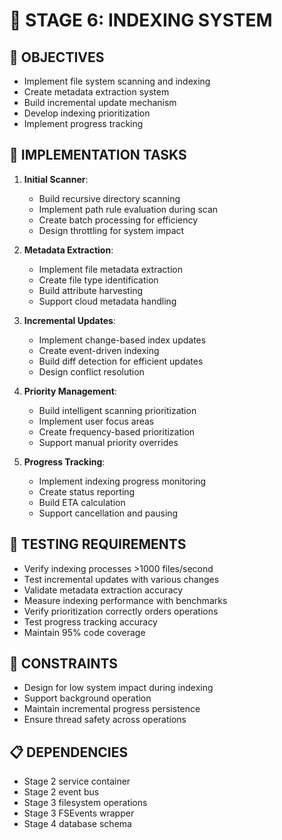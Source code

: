 # 🚧 STAGE 6: INDEXING SYSTEM

## 📝 OBJECTIVES
- Implement file system scanning and indexing
- Create metadata extraction system
- Build incremental update mechanism
- Develop indexing prioritization
- Implement progress tracking

## 🔧 IMPLEMENTATION TASKS

1. **Initial Scanner**:
   - Build recursive directory scanning
   - Implement path rule evaluation during scan
   - Create batch processing for efficiency
   - Design throttling for system impact

2. **Metadata Extraction**:
   - Implement file metadata extraction
   - Create file type identification
   - Build attribute harvesting
   - Support cloud metadata handling

3. **Incremental Updates**:
   - Implement change-based index updates
   - Create event-driven indexing
   - Build diff detection for efficient updates
   - Design conflict resolution

4. **Priority Management**:
   - Build intelligent scanning prioritization
   - Implement user focus areas
   - Create frequency-based prioritization
   - Support manual priority overrides

5. **Progress Tracking**:
   - Implement indexing progress monitoring
   - Create status reporting
   - Build ETA calculation
   - Support cancellation and pausing

## 🧪 TESTING REQUIREMENTS
- Verify indexing processes >1000 files/second
- Test incremental updates with various changes
- Validate metadata extraction accuracy
- Measure indexing performance with benchmarks
- Verify prioritization correctly orders operations
- Test progress tracking accuracy
- Maintain 95% code coverage

## 🚫 CONSTRAINTS
- Design for low system impact during indexing
- Support background operation
- Maintain incremental progress persistence
- Ensure thread safety across operations

## 📋 DEPENDENCIES
- Stage 2 service container
- Stage 2 event bus
- Stage 3 filesystem operations
- Stage 3 FSEvents wrapper
- Stage 4 database schema
